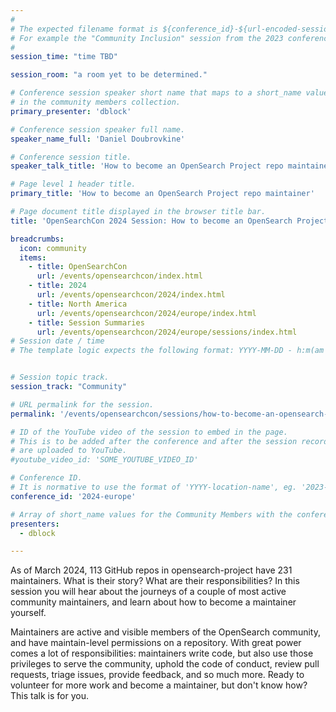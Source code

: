 ```yaml
---
#
# The expected filename format is ${conference_id}-${url-encoded-session-title}.md
# For example the "Community Inclusion" session from the 2023 conference in North America the title is "2023-north-america-community-inclusion.html"
#
session_time: "time TBD"

session_room: "a room yet to be determined."

# Conference session speaker short name that maps to a short_name value
# in the community members collection.
primary_presenter: 'dblock'

# Conference session speaker full name.
speaker_name_full: 'Daniel Doubrovkine'

# Conference session title.
speaker_talk_title: 'How to become an OpenSearch Project repo maintainer'

# Page level 1 header title.
primary_title: 'How to become an OpenSearch Project repo maintainer'

# Page document title displayed in the browser title bar.
title: 'OpenSearchCon 2024 Session: How to become an OpenSearch Project repo maintainer'

breadcrumbs:
  icon: community
  items:
    - title: OpenSearchCon
      url: /events/opensearchcon/index.html
    - title: 2024
      url: /events/opensearchcon/2024/index.html
    - title: North America
      url: /events/opensearchcon/2024/europe/index.html
    - title: Session Summaries
      url: /events/opensearchcon/2024/europe/sessions/index.html
# Session date / time
# The template logic expects the following format: YYYY-MM-DD - h:m(am|pm)-(h:m(am|pm))


# Session topic track.
session_track: "Community"

# URL permalink for the session.
permalink: '/events/opensearchcon/sessions/how-to-become-an-opensearch-project-repo-maintainer.html'

# ID of the YouTube video of the session to embed in the page.
# This is to be added after the conference and after the session recordings
# are uploaded to YouTube.
#youtube_video_id: 'SOME_YOUTUBE_VIDEO_ID'

# Conference ID.
# It is normative to use the format of 'YYYY-location-name', eg. '2023-north-america'.
conference_id: '2024-europe'

# Array of short_name values for the Community Members with the conference_speaker persona whom are presenting the session. This includes the primary_speaker indicated above and any other presenters (if any).
presenters:
  - dblock

---
```

As of March 2024, 113 GitHub repos in opensearch-project have 231 maintainers. What is their story? What are their responsibilities? In this session you will hear about the journeys of a couple of most active community maintainers, and learn about how to become a maintainer yourself.

Maintainers are active and visible members of the OpenSearch community, and have maintain-level permissions on a repository. With great power comes a lot of responsibilities: maintainers write code, but also use those privileges to serve the community, uphold the code of conduct, review pull requests, triage issues, provide feedback, and so much more. Ready to volunteer for more work and become a maintainer, but don't know how? This talk is for you.